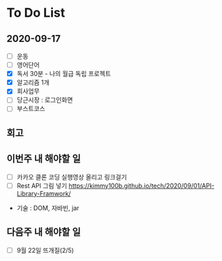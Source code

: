 # To Do List

## 2020-09-17

- [ ] 운동
- [ ] 영어단어
- [x] 독서 30분 - 나의 월급 독립 프로젝트
- [x] 알고리즘 1개
- [x] 회사업무
- [ ] 당근시장 : 로그인화면
- [ ] 부스트코스

## 회고

## 이번주 내 해야할 일

- [ ] 카카오 클론 코딩 실행영상 올리고 링크걸기
- [ ] Rest API 그림 넣기 <https://kimmy100b.github.io/tech/2020/09/01/API-Library-Framwork/>
- 기술 : DOM, 자바빈, jar

## 다음주 내 해야할 일

- [ ] 9월 22일 뜨개질(2/5)
